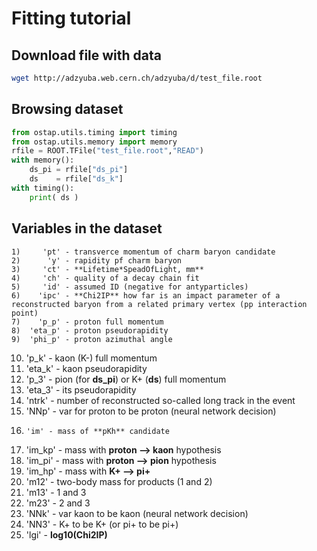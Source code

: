 # Fitting tutorial

## Download file with data

```bash
wget http://adzyuba.web.cern.ch/adzyuba/d/test_file.root
```

## Browsing dataset

```python
from ostap.utils.timing import timing
from ostap.utils.memory import memory
rfile = ROOT.TFile("test_file.root","READ")
with memory():
    ds_pi = rfile["ds_pi"]
    ds    = rfile["ds_k"]
with timing():
    print( ds )
```

## Variables in the dataset

    1)     'pt' - transverce momentum of charm baryon candidate
    2)      'y' - rapidity pf charm baryon
    3)     'ct' - **Lifetime*SpeadOfLight, mm**
    4)     'ch' - quality of a decay chain fit
    5)     'id' - assumed ID (negative for antyparticles)
    6)    'ipc' - **Chi2IP** how far is an impact parameter of a reconstructed baryon from a related primary vertex (pp interaction point)
    7)    'p_p' - proton full momentum
    8)  'eta_p' - proton pseudorapidity
    9)  'phi_p' - proton azimuthal angle
   10)    'p_k' - kaon (K-) full momentum
   11)  'eta_k' - kaon pseudorapidity
   12)    'p_3' - pion (for **ds_pi**) or K+ (**ds**) full momentum
   13)  'eta_3' - its pseudorapidity
   14)   'ntrk' - number of reconstructed so-called long track in the event
   15)    'NNp' - var for proton to be proton (neural network decision)
   16)     'im' - mass of **pKh** candidate
   17)  'im_kp' - mass with **proton --> kaon** hypothesis
   18)  'im_pi' - mass with **proton --> pion** hypothesis
   19)  'im_hp' - mass with **K+ --> pi+**
   20)    'm12' - two-body mass for products (1 and 2)
   21)    'm13' - 1 and 3
   22)    'm23' - 2 and 3
   23)    'NNk' - var kaon to be kaon (neural network decision)
   24)    'NN3' - K+ to be K+ (or pi+ to be pi+)
   25)    'lgi' - **log10(Chi2IP)**

